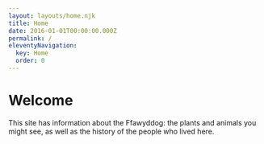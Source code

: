 ```yaml
---
layout: layouts/home.njk
title: Home
date: 2016-01-01T00:00:00.000Z
permalink: /
eleventyNavigation:
  key: Home
  order: 0
---
```


# Welcome

This site has information about the Ffawyddog: the plants and animals you might see, as well as the history of the people who lived here.
